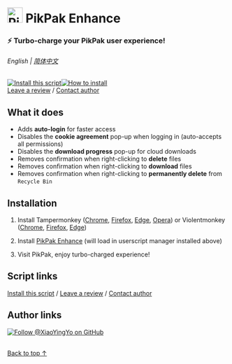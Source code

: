 # <img height=35 width=auto alt="PikPak logo" style="margin-bottom:-5px" src="https://i.imgur.com/ZNofCO0.png"> PikPak Enhance

### ⚡ Turbo-charge your PikPak user experience!

###### English | [简体中文](zh-cn/README.md)

<a href="https://greasyfork.org/en/scripts/464781-pikpak-enhance"><img alt="Install this script" src="https://raw.githubusercontent.com/adamlui/userscripts/master/install-button.svg"></a><a href="#installation" target="_blank"><img alt="How to install" title="How to install" src="https://github.com/adamlui/userscripts/raw/master/help-button.svg"></a>
<br>
[Leave a review](https://greasyfork.org/en/scripts/46478/feedback#post-discussion) /
[Contact author](https://github.com/xiaoyingyo)

## What it does

- Adds **auto-login** for faster access
- Disables the **cookie agreement** pop-up when logging in (auto-accepts all permissions)
- Disables the **download progress** pop-up for cloud downloads
- Removes confirmation when right-clicking to **delete** files
- Removes confirmation when right-clicking to **download** files
- Removes confirmation when right-clicking to **permanently delete** from `Recycle Bin`

## Installation

1. Install Tampermonkey ([Chrome](https://chrome.google.com/webstore/detail/tampermonkey/dhdgffkkebhmkfjojejmpbldmpobfkfo), [Firefox](https://addons.mozilla.org/firefox/addon/tampermonkey/), [Edge](https://microsoftedge.microsoft.com/addons/detail/tampermonkey/iikmkjmpaadaobahmlepeloendndfphd), [Opera](https://addons.opera.com/en/extensions/details/tampermonkey-beta/)) or Violentmonkey ([Chrome](https://chrome.google.com/webstore/detail/violent-monkey/jinjaccalgkegednnccohejagnlnfdag), [Firefox](https://addons.mozilla.org/firefox/addon/violentmonkey/), [Edge](https://microsoftedge.microsoft.com/addons/detail/violentmonkey/eeagobfjdenkkddmbclomhiblgggliao))

2. Install [PikPak Enhance](https://greasyfork.org/en/scripts/464781-pikpak-enhance) (will load in userscript manager installed above)

3. Visit PikPak, enjoy turbo-charged experience!

## Script links

<a href="https://greasyfork.org/en/scripts/464781-pikpak-enhance">Install this script</a> / 
[Leave a review](https://greasyfork.org/en/scripts/46478/feedback#post-discussion) / 
[Contact author](https://github.com/xiaoyingyo)

## Author links

[![Follow @XiaoYingYo on GitHub](https://img.shields.io/github/followers/XiaoYingYo?label=Follow%20%40XiaoYingYo&style=social "GitHub")](https://github.com/XiaoYingYo)
<br><br>

[Back to top ↑](#-pikpak-enhance)
